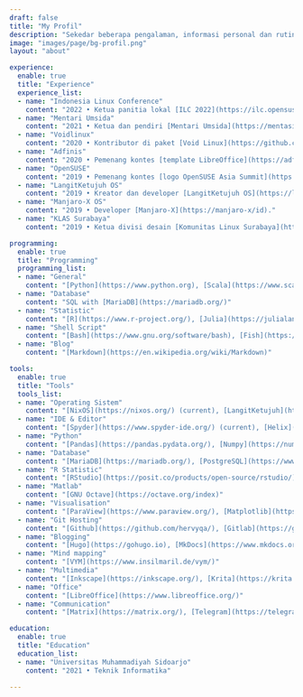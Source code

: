 ```yaml
---
draft: false
title: "My Profil"
description: "Sekedar beberapa pengalaman, informasi personal dan rutinitas sehari-hari."
image: "images/page/bg-profil.png"
layout: "about"

experience:
  enable: true
  title: "Experience"
  experience_list:
  - name: "Indonesia Linux Conference"
    content: "2022 • Ketua panitia lokal [ILC 2022](https://ilc.opensuse.id/)."
  - name: "Mentari Umsida"
    content: "2021 • Ketua dan pendiri [Mentari Umsida](https://mentasiumsida.com)."
  - name: "Voidlinux"
    content: "2020 • Kontributor di paket [Void Linux](https://github.com/void-linux/void-packages/pulls?q=is%3Apr+author%3Ahervyqa+is%3Aclosed)."
  - name: "Adfinis"
    content: "2020 • Pemenang kontes [template LibreOffice](https://adfinis.com/en/blog/winners-of-the-libreoffice-template-contest-2020/)."
  - name: "OpenSUSE"
    content: "2019 • Pemenang kontes [logo OpenSUSE Asia Summit](https://news.opensuse.org/2019/07/09/opensuse-asia-summit-2019-logo-competition-winner/)."
  - name: "LangitKetujuh OS"
    content: "2019 • Kreator dan developer [LangitKetujuh OS](https://langitketujuh.id)."
  - name: "Manjaro-X OS"
    content: "2019 • Developer [Manjaro-X](https://manjaro-x/id)."
  - name: "KLAS Surabaya"
    content: "2019 • Ketua divisi desain [Komunitas Linux Surabaya](https://klas.or.id/)."

programming:
  enable: true
  title: "Programming"
  programming_list:
  - name: "General"
    content: "[Python](https://www.python.org), [Scala](https://www.scala-lang.org/), [Raku](https://raku.org/)"
  - name: "Database"
    content: "SQL with [MariaDB](https://mariadb.org/)"
  - name: "Statistic"
    content: "[R](https://www.r-project.org/), [Julia](https://julialang.org), Matlab with [GNU Octave](https://octave.org/index)"
  - name: "Shell Script"
    content: "[Bash](https://www.gnu.org/software/bash), [Fish](https://fishshell.com)"
  - name: "Blog"
    content: "[Markdown](https://en.wikipedia.org/wiki/Markdown)"

tools:
  enable: true
  title: "Tools"
  tools_list:
  - name: "Operating Sistem"
    content: "[NixOS](https://nixos.org/) (current), [LangitKetujuh](https://langitketujuh.id/)"
  - name: "IDE & Editor"
    content: "[Spyder](https://www.spyder-ide.org/) (current), [Helix](https://helix-editor.com) (current), [Neovim](https://neovim.io/), [VSCodium](https://vscodium.com/), [Kate](https://kate-editor.org/)"
  - name: "Python"
    content: "[Pandas](https://pandas.pydata.org/), [Numpy](https://numpy.org/), [Scikit-learn](https://scikit-learn.org), [Matplotlib](https://matplotlib.org/), [Jupyter](https://jupyter.org/)"
  - name: "Database"
    content: "[MariaDB](https://mariadb.org/), [PostgreSQL](https://www.postgresql.org/), [DBeaver](https://dbeaver.io/), [Beekeeper Studio](https://www.beekeeperstudio.io/)"
  - name: "R Statistic"
    content: "[RStudio](https://posit.co/products/open-source/rstudio/)"
  - name: "Matlab"
    content: "[GNU Octave](https://octave.org/index)"
  - name: "Visualisation"
    content: "[ParaView](https://www.paraview.org/), [Matplotlib](https://matplotlib.org/)/[Seaborn](https://seaborn.pydata.org/), [Shiny](https://shiny.rstudio.com/)"
  - name: "Git Hosting"
    content: "[Github](https://github.com/hervyqa/), [Gitlab](https://gitlab.com/hervyqa/), [Sourcehut](https://sr.ht/~hervyqa/)"
  - name: "Blogging"
    content: "[Hugo](https://gohugo.io), [MkDocs](https://www.mkdocs.org), [mdBook](https://rust-lang.github.io/mdBook)"
  - name: "Mind mapping"
    content: "[VYM](https://www.insilmaril.de/vym/)"
  - name: "Multimedia"
    content: "[Inkscape](https://inkscape.org/), [Krita](https://krita.org/en/), [Scribus](https://www.scribus.net/)"
  - name: "Office"
    content: "[LibreOffice](https://www.libreoffice.org/)"
  - name: "Communication"
    content: "[Matrix](https://matrix.org/), [Telegram](https://telegram.org/), [Discord](https://discord.com/), [WhatsApp](https://www.whatsapp.com/)"

education:
  enable: true
  title: "Education"
  education_list:
  - name: "Universitas Muhammadiyah Sidoarjo"
    content: "2021 • Teknik Informatika"

---
```

